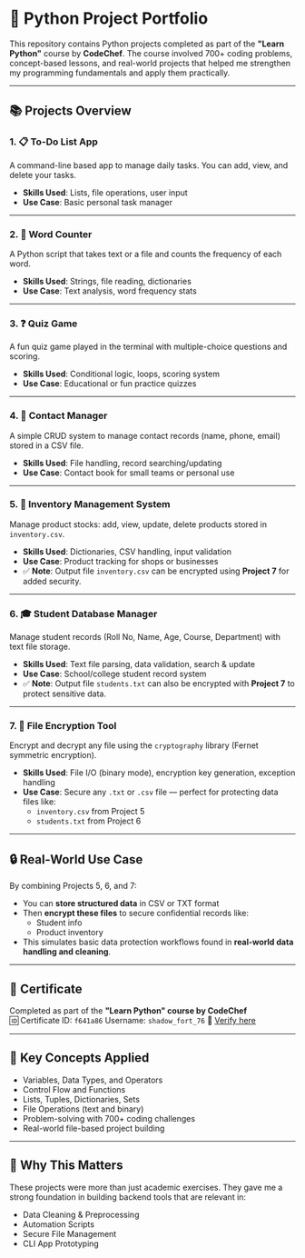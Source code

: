 # 🐍 Python Project Portfolio

This repository contains Python projects completed as part of the **"Learn Python"** course by **CodeChef**. The course involved 700+ coding problems, concept-based lessons, and real-world projects that helped me strengthen my programming fundamentals and apply them practically.

---

## 📚 Projects Overview

### 1. 📋 To-Do List App
A command-line based app to manage daily tasks. You can add, view, and delete your tasks.
- **Skills Used**: Lists, file operations, user input
- **Use Case**: Basic personal task manager

---

### 2. 🧮 Word Counter
A Python script that takes text or a file and counts the frequency of each word.
- **Skills Used**: Strings, file reading, dictionaries
- **Use Case**: Text analysis, word frequency stats

---

### 3. ❓ Quiz Game
A fun quiz game played in the terminal with multiple-choice questions and scoring.
- **Skills Used**: Conditional logic, loops, scoring system
- **Use Case**: Educational or fun practice quizzes

---

### 4. 📇 Contact Manager
A simple CRUD system to manage contact records (name, phone, email) stored in a CSV file.
- **Skills Used**: File handling, record searching/updating
- **Use Case**: Contact book for small teams or personal use

---

### 5. 🏪 Inventory Management System
Manage product stocks: add, view, update, delete products stored in `inventory.csv`.
- **Skills Used**: Dictionaries, CSV handling, input validation
- **Use Case**: Product tracking for shops or businesses
- ✅ **Note**: Output file `inventory.csv` can be encrypted using **Project 7** for added security.

---

### 6. 🎓 Student Database Manager
Manage student records (Roll No, Name, Age, Course, Department) with text file storage.
- **Skills Used**: Text file parsing, data validation, search & update
- **Use Case**: School/college student record system
- ✅ **Note**: Output file `students.txt` can also be encrypted with **Project 7** to protect sensitive data.

---

### 7. 🔐 File Encryption Tool
Encrypt and decrypt any file using the `cryptography` library (Fernet symmetric encryption).
- **Skills Used**: File I/O (binary mode), encryption key generation, exception handling
- **Use Case**: Secure any `.txt` or `.csv` file — perfect for protecting data files like:
  - `inventory.csv` from Project 5
  - `students.txt` from Project 6

---

## 🔒 Real-World Use Case

By combining Projects 5, 6, and 7:
- You can **store structured data** in CSV or TXT format
- Then **encrypt these files** to secure confidential records like:
  - Student info
  - Product inventory
- This simulates basic data protection workflows found in **real-world data handling and cleaning**.

---

## 📜 Certificate

Completed as part of the **"Learn Python" course by CodeChef**  
🆔 Certificate ID: `f641a86`
Username: `shadow_fort_76`
🔗 [Verify here](https://www.codechef.com/certificates/verify)

---

## 🚀 Key Concepts Applied

- Variables, Data Types, and Operators  
- Control Flow and Functions  
- Lists, Tuples, Dictionaries, Sets  
- File Operations (text and binary)  
- Problem-solving with 700+ coding challenges  
- Real-world file-based project building

---

## 🧠 Why This Matters

These projects were more than just academic exercises. They gave me a strong foundation in building backend tools that are relevant in:
- Data Cleaning & Preprocessing  
- Automation Scripts  
- Secure File Management  
- CLI App Prototyping

